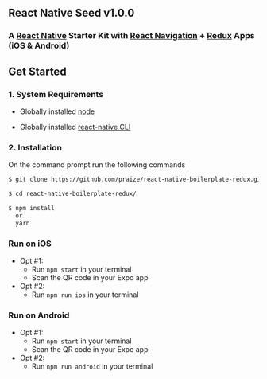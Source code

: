 
## React Native Seed v1.0.0

### A [React Native](https://facebook.github.io/react-native/docs/getting-started.html) Starter Kit with  [React Navigation](https://reactnavigation.org/) + [Redux](https://github.com/reactjs/redux) Apps (iOS & Android)


## Get Started

### 1. System Requirements

* Globally installed [node](https://nodejs.org/en/)

* Globally installed [react-native CLI](https://facebook.github.io/react-native/docs/getting-started.html)


### 2. Installation

On the command prompt run the following commands

```sh
$ git clone https://github.com/praize/react-native-boilerplate-redux.git

$ cd react-native-boilerplate-redux/

$ npm install
  or
  yarn
```

### Run on iOS

 * Opt #1:
 	* Run `npm start` in your terminal
	* Scan the QR code in your Expo app
 * Opt #2:
	* Run `npm run ios` in your terminal

### Run on Android

  * Opt #1:
	* Run `npm start` in your terminal
	* Scan the QR code in your Expo app
  * Opt #2:
	* Run `npm run android` in your terminal
